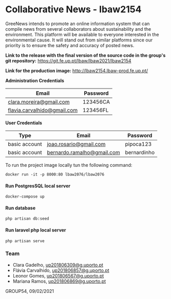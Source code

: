 # Collaborative News - lbaw2154

GreeNews intends to promote an online information system that can compile news from several collaborators about sustainability and the environment. This platform will be available to everyone interested in the environmental cause. It will stand out from similar platforms since our priority is to ensure the safety and accuracy of posted news.

**Link to the release with the final version of the source code in the group's git repository:** https://git.fe.up.pt/lbaw/lbaw2021/lbaw2154

**Link for the production image:** http://lbaw2154.lbaw-prod.fe.up.pt/

**Administration Credentials**

| Email | Password |
|----------|----------|
| clara.moreira@gmail.com | 123456CA |
| flavia.carvalhido@gmail.com | 123456FL |

**User Credentials**

| Type | Email | Password |
|------|----------|----------|
| basic account | joao.rosario@gmail.com | pipoca123 |
| basic account | bernardo.ramalho@gmail.com  | bernardinho |


To run the project image locally tun the following command:
```
docker run -it -p 8000:80 lbaw2076/lbaw2076
```


#### Run PostgresSQL local server

```
docker-compose up
```

#### Run database

```
php artisan db:seed
```

#### Run laravel php local server

```
php artisan serve
```

### Team
- Clara Gadelho, up201806309@g.uporto.pt
- Flávia Carvalhido, up201806857@g.uporto.pt
- Leonor Gomes, up201806567@g.uporto.pt
- Mariana Ramos, up201806869@g.uporto.pt

GROUP54, 09/02/2021
